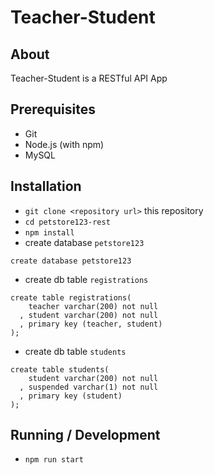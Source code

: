 # Teacher-Student

## About

Teacher-Student is a RESTful API App

## Prerequisites

* Git
* Node.js (with npm)
* MySQL


## Installation

* `git clone <repository url>` this repository
* `cd petstore123-rest`
* `npm install`
* create database `petstore123`
```
create database petstore123
```
* create db table `registrations`
```
create table registrations(
    teacher varchar(200) not null
  , student varchar(200) not null
  , primary key (teacher, student)
);
```
* create db table `students`
```
create table students(
    student varchar(200) not null
  , suspended varchar(1) not null
  , primary key (student)
);
```

## Running / Development

* `npm run start`
